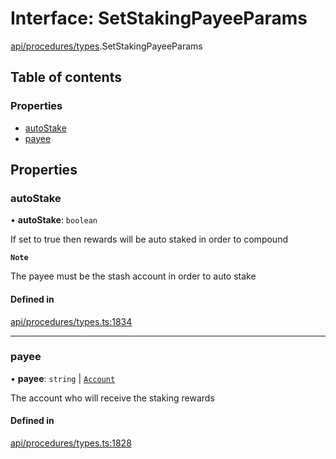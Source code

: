 # Interface: SetStakingPayeeParams

[api/procedures/types](../wiki/api.procedures.types).SetStakingPayeeParams

## Table of contents

### Properties

- [autoStake](../wiki/api.procedures.types.SetStakingPayeeParams#autostake)
- [payee](../wiki/api.procedures.types.SetStakingPayeeParams#payee)

## Properties

### autoStake

• **autoStake**: `boolean`

If set to true then rewards will be auto staked in order to compound

**`Note`**

The payee must be the stash account in order to auto stake

#### Defined in

[api/procedures/types.ts:1834](https://github.com/PolymeshAssociation/polymesh-sdk/blob/8a9e72221/src/api/procedures/types.ts#L1834)

___

### payee

• **payee**: `string` \| [`Account`](../wiki/api.entities.Account.Account)

The account who will receive the staking rewards

#### Defined in

[api/procedures/types.ts:1828](https://github.com/PolymeshAssociation/polymesh-sdk/blob/8a9e72221/src/api/procedures/types.ts#L1828)

